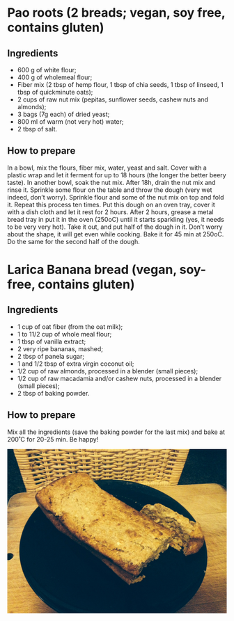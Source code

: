 # Pao roots (2 breads; vegan, soy free, contains gluten)  
  
## Ingredients  
* 600 g of white flour;  
* 400 g of wholemeal flour;  
* Fiber mix (2 tbsp of hemp flour, 1 tbsp of chia seeds, 1 tbsp of linseed, 1 tbsp of quickminute oats);  
* 2 cups of raw nut mix (pepitas, sunflower seeds, cashew nuts and almonds);  
* 3 bags (7g each) of dried yeast;  
* 800 ml of warm (not very hot) water;  
* 2 tbsp of salt.  

## How to prepare  
In a bowl, mix the flours, fiber mix, water, yeast and salt. Cover with a plastic wrap and let it ferment for up to 18 hours (the longer the better beery taste). In another bowl, soak the nut mix. After 18h, drain the nut mix and rinse it. Sprinkle some flour on the table and throw the dough (very wet indeed, don’t worry). Sprinkle flour and some of the nut mix on top and fold it. Repeat this process ten times. Put this dough on an oven tray, cover it with a dish cloth and let it rest for 2 hours. After 2 hours, grease a metal bread tray in put it in the oven (250oC) until it starts sparkling (yes, it needs to be very very hot). Take it out, and put half of the dough in it. Don’t worry about the shape, it will get even while cooking. Bake it for 45 min at 250oC. Do the same for the second half of the dough.

# Larica Banana bread (vegan, soy-free, contains gluten)  
  
## Ingredients  
* 1 cup of oat fiber (from the oat milk);  
* 1 to 11/2 cup of whole meal flour;  
* 1 tbsp of vanilla extract;  
* 2 very ripe bananas, mashed;  
* 2 tbsp of panela sugar;  
* 1 and 1/2 tbsp of extra virgin coconut oil;  
* 1/2  cup of raw almonds, processed in a blender (small pieces);  
* 1/2  cup of raw macadamia and/or cashew nuts, processed in a blender (small pieces);  
* 2 tbsp of baking powder.  

## How to prepare  
Mix all the ingredients (save the baking powder for the last mix) and bake at 200˚C for 20-25 min. Be happy!  

![](banana_bread.jpg)